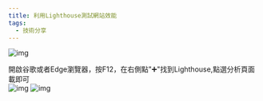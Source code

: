 ```yaml
---
title: 利用Lighthouse測試網站效能
tags:
  - 技術分享
---
```


![img](https://cn.mcecy.com/image/20230113/3b9e713ce6d943055da05986fee1d329.png)

開啟谷歌或者Edge瀏覽器，按F12，在右側點"➕"找到Lighthouse,點選分析頁面載即可    
![img](https://cn.mcecy.com/image/20230113/6cdd1a2bb7f691d4ef540a3ebc58a288.png)
![img](https://cn.mcecy.com/image/20230113/5c3e45c3e3ec1b07da5cf0046466b8b4.png)